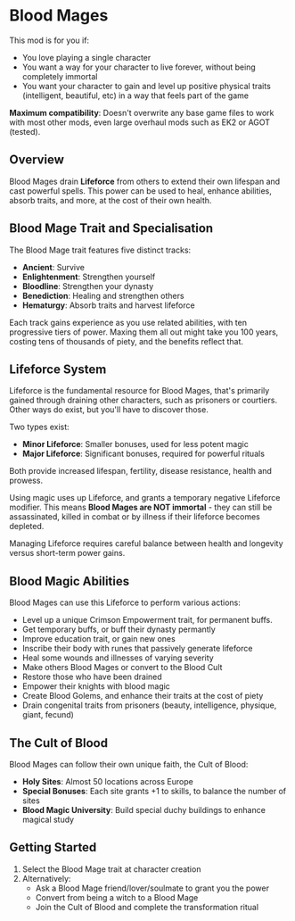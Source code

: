 # Blood Mages

This mod is for you if:

- You love playing a single character
- You want a way for your character to live forever, without being completely immortal
- You want your character to gain and level up positive physical traits (intelligent, beautiful, etc) in a way that feels part of the game

**Maximum compatibility**: Doesn't overwrite any base game files to work with most other mods, even large overhaul mods such as EK2 or AGOT (tested).

## Overview

Blood Mages drain **Lifeforce** from others to extend their own lifespan and cast powerful spells. This power can be used to heal, enhance abilities, absorb traits, and more, at the cost of their own health.

## Blood Mage Trait and Specialisation

The Blood Mage trait features five distinct tracks:

- **Ancient**: Survive
- **Enlightenment**: Strengthen yourself  
- **Bloodline**: Strengthen your dynasty
- **Benediction**: Healing and strengthen others
- **Hematurgy**: Absorb traits and harvest lifeforce

Each track gains experience as you use related abilities, with ten progressive tiers of power. Maxing them all out might take you 100 years, costing tens of thousands of piety, and the benefits reflect that. 

## Lifeforce System

Lifeforce is the fundamental resource for Blood Mages, that's primarily gained through draining other characters, such as prisoners or courtiers. Other ways do exist, but you'll have to discover those.

Two types exist:
- **Minor Lifeforce**: Smaller bonuses, used for less potent magic
- **Major Lifeforce**: Significant bonuses, required for powerful rituals

Both provide increased lifespan, fertility, disease resistance, health and prowess. 

Using magic uses up Lifeforce, and grants a temporary negative Lifeforce modifier. This means **Blood Mages are NOT immortal** - they can still be assassinated, killed in combat or by illness if their lifeforce becomes depleted. 

Managing Lifeforce requires careful balance between health and longevity versus short-term power gains.

## Blood Magic Abilities

Blood Mages can use this Lifeforce to perform various actions:

- Level up a unique Crimson Empowerment trait, for permanent buffs.
- Get temporary buffs, or buff their dynasty permantly
- Improve education trait, or gain new ones
- Inscribe their body with runes that passively generate lifeforce
- Heal some wounds and illnesses of varying severity
- Make others Blood Mages or convert to the Blood Cult
- Restore those who have been drained
- Empower their knights with blood magic
- Create Blood Golems, and enhance their traits at the cost of piety
- Drain congenital traits from prisoners (beauty, intelligence, physique, giant, fecund)

## The Cult of Blood

Blood Mages can follow their own unique faith, the Cult of Blood:

- **Holy Sites**: Almost 50 locations across Europe
- **Special Bonuses**: Each site grants +1 to skills, to balance the number of sites
- **Blood Magic University**: Build special duchy buildings to enhance magical study

## Getting Started

1. Select the Blood Mage trait at character creation
2. Alternatively:
   - Ask a Blood Mage friend/lover/soulmate to grant you the power
   - Convert from being a witch to a Blood Mage
   - Join the Cult of Blood and complete the transformation ritual

